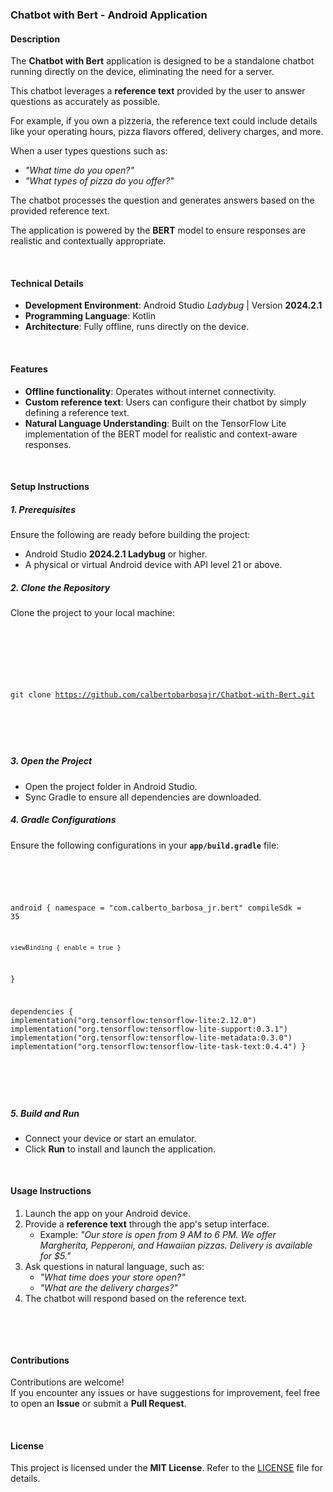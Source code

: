 <h3>Chatbot with Bert - Android Application</h3>
<h4><strong>Description</strong></h4>
<p>The <strong>Chatbot with Bert</strong> application is designed to be a standalone chatbot running directly on the device, eliminating the need for a server.</p>
<p>This chatbot leverages a <strong>reference text</strong> provided by the user to answer questions as accurately as possible.</p>
<p>For example, if you own a pizzeria, the reference text could include details like your operating hours, pizza flavors offered, delivery charges, and more.</p>
<p>When a user types questions such as:</p>
<ul>
<li><em>"What time do you open?"</em></li>
<li><em>"What types of pizza do you offer?"</em></li>
</ul>
<p>The chatbot processes the question and generates answers based on the provided reference text.</p>
<p>The application is powered by the <strong>BERT</strong> model to ensure responses are realistic and contextually appropriate.</p>
<p>&nbsp;</p>
<h4><strong>Technical Details</strong></h4>
<ul>
<li><strong>Development Environment</strong>: Android Studio <em>Ladybug</em> | Version <strong>2024.2.1</strong></li>
<li><strong>Programming Language</strong>: Kotlin</li>
<li><strong>Architecture</strong>: Fully offline, runs directly on the device.</li>
</ul>
<p>&nbsp;</p>
<h4><strong>Features</strong></h4>
<ul>
<li><strong>Offline functionality</strong>: Operates without internet connectivity.</li>
<li><strong>Custom reference text</strong>: Users can configure their chatbot by simply defining a reference text.</li>
<li><strong>Natural Language Understanding</strong>: Built on the TensorFlow Lite implementation of the BERT model for realistic and context-aware responses.</li>
</ul>
<p>&nbsp;</p>
<h4><strong>Setup Instructions</strong></h4>
<h5><strong>1. Prerequisites</strong></h5>
<p>Ensure the following are ready before building the project:</p>
<ul>
<li>Android Studio <strong>2024.2.1 Ladybug</strong> or higher.</li>
<li>A physical or virtual Android device with API level 21 or above.</li>
</ul>
<h5><strong>2. Clone the Repository</strong></h5>
<p>Clone the project to your local machine:</p>
<p>&nbsp;</p>
<p>&nbsp;</p>
<pre><code>

git clone https://github.com/calbertobarbosajr/Chatbot-with-Bert.git

</code></pre>
<p>&nbsp;</p>
<h5><strong>3. Open the Project</strong></h5>
<ul>
<li>Open the project folder in Android Studio.</li>
<li>Sync Gradle to ensure all dependencies are downloaded.</li>
</ul>
<h5><strong>4. Gradle Configurations</strong></h5>
<p>Ensure the following configurations in your <strong><code>app/build.gradle</code></strong> file:</p>
<p>&nbsp;</p>
<pre><code>

android {
namespace = "com.calberto_barbosa_jr.bert"
compileSdk = 35

    viewBinding { enable = true }
}

dependencies {
implementation("org.tensorflow:tensorflow-lite:2.12.0")
implementation("org.tensorflow:tensorflow-lite-support:0.3.1")
implementation("org.tensorflow:tensorflow-lite-metadata:0.3.0")
implementation("org.tensorflow:tensorflow-lite-task-text:0.4.4")
}

</code></pre>
<p>&nbsp;</p>
<h5><strong>5. Build and Run</strong></h5>
<ul>
<li>Connect your device or start an emulator.</li>
<li>Click <strong>Run</strong> to install and launch the application.</li>
</ul>
<p>&nbsp;</p>
<h4><strong>Usage Instructions</strong></h4>
<ol>
<li>Launch the app on your Android device.</li>
<li>Provide a <strong>reference text</strong> through the app's setup interface.
<ul>
<li>Example: <em>"Our store is open from 9 AM to 6 PM. We offer Margherita, Pepperoni, and Hawaiian pizzas. Delivery is available for $5."</em></li>
</ul>
</li>
<li>Ask questions in natural language, such as:
<ul>
<li><em>"What time does your store open?"</em></li>
<li><em>"What are the delivery charges?"</em></li>
</ul>
</li>
<li>The chatbot will respond based on the reference text.</li>
</ol>
<p>&nbsp;</p>
<p>&nbsp;</p>
<h4><strong>Contributions</strong></h4>
<p>Contributions are welcome!<br />If you encounter any issues or have suggestions for improvement, feel free to open an <strong>Issue</strong> or submit a <strong>Pull Request</strong>.</p>
<p>&nbsp;</p>
<h4><strong>License</strong></h4>
<p>This project is licensed under the <strong>MIT License</strong>. Refer to the <a href="https://www.mit.edu/~amini/LICENSE.md" target="_new" rel="noopener">LICENSE</a> file for details.</p>
<p>&nbsp;</p>
<p>&nbsp;</p>